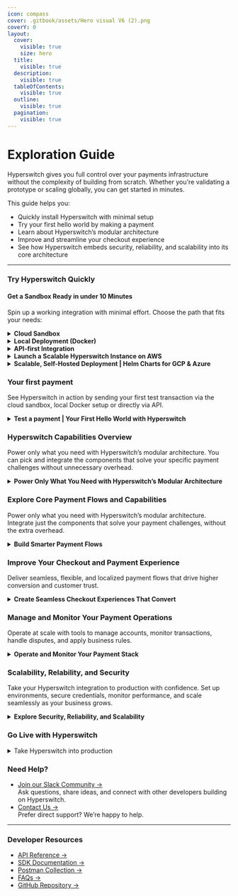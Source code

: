 ```yaml
---
icon: compass
cover: .gitbook/assets/Hero visual V6 (2).png
coverY: 0
layout:
  cover:
    visible: true
    size: hero
  title:
    visible: true
  description:
    visible: true
  tableOfContents:
    visible: true
  outline:
    visible: true
  pagination:
    visible: true
---
```


# Exploration Guide

Hyperswitch gives you full control over your payments infrastructure without the complexity of building from scratch. Whether you're validating a prototype or scaling globally, you can get started in minutes.

This guide helps you:

* Quickly install Hyperswitch with minimal setup
* Try your first hello world by making a payment
* Learn about Hyperswitch’s modular architecture
* Improve and streamline your checkout experience
* See how Hyperswitch embeds security, reliability, and scalability into its core architecture

***

### Try Hyperswitch Quickly

#### Get a Sandbox Ready in under 10 Minutes

Spin up a working integration with minimal effort. Choose the path that fits your needs:

<details>

<summary><strong>Cloud Sandbox</strong></summary>

[Try Hyperswitch →](hyperswitch-open-source/account-setup/using-hyperswitch-control-center.md)\
Launch a ready-to-use Control Center test environment. No setup required, just log in and run your first transaction.&#x20;

</details>

<details>

<summary> <strong>Local Deployment (Docker)</strong></summary>

[Set up Docker Locally →](hyperswitch-open-source/overview/unified-local-setup-using-docker.md)\
Perfect for developers who want local control and flexibility. You'll launch a ready-to-use Control Center environment.

</details>

<details>

<summary><strong>API-first Integration</strong></summary>

[API Reference →](hyperswitch-open-source/overview/local-setup-using-individual-components/backend/try-out-apis.md)\
[Use Postman Collection →](hyperswitch-open-source/account-setup/using-postman.md)\
Build a custom backend integration from scratch.

> ⚠️ To authenticate API requests, you’ll need a username and password from either:\
> • the [Cloud Sandbox](https://app.hyperswitch.io)\
> • or your [Docker setup](https://docs.hyperswitch.io/hyperswitch-open-source/docker/local-setup)

</details>

<details>

<summary> <strong>Launch a Scalable Hyperswitch Instance on AWS</strong></summary>

&#x20;[AWS Deployment →](hyperswitch-open-source/deploy-hyperswitch-on-aws/)

Launch Hyperswitch on your own AWS infrastructure with our step-by-step deployment guide. Ideal for teams looking for flexibility, control, and production-ready scalability.

</details>

<details>

<summary><strong>Scalable, Self-Hosted Deployment |  Helm Charts  for GCP &#x26; Azure</strong></summary>

[Deploy on GCP or Azure →](hyperswitch-open-source/deploy-on-kubernetes-using-helm/deploy-on-gcp-using-helm-charts.md)

Install Hyperswitch on your cloud infrastructure using Helm charts for Kubernetes. This method gives you full control over your environment and is ideal for teams deploying on GCP, Azure, or any Kubernetes-compatible platform.

</details>

### Your first payment&#x20;

See Hyperswitch in action by sending your first test transaction via the cloud sandbox, local Docker setup or directly via API.

<details>

<summary><strong>Test a payment |  Your First Hello World with Hyperswitch</strong><a href="https://docs.hyperswitch.io/hyperswitch-open-source/account-setup/test-a-payment"> </a></summary>

[Control Center](hyperswitch-open-source/account-setup/test-a-payment.md) | Accessible through cloud sandbox or Docker

[API ](hyperswitch-open-source/account-setup/using-postman.md) | Accessible through the Postman Collection

[Learn how the SDK, control center and backend work together](hyperswitch-open-source/overview/local-setup-using-individual-components/)

</details>

### Hyperswitch Capabilities Overview

Power only what you need with Hyperswitch’s modular architecture. You can pick and integrate the components that solve your specific payment challenges without unnecessary overhead.

<details>

<summary><strong>Power Only What You Need with Hyperswitch’s Modular Architecture</strong></summary>

[Intelligent Routing →](https://docs.hyperswitch.io/about-hyperswitch/payments-modules/intelligent-routing)

Dynamically route transactions based on geography, cost, or success rate to reduce failures and fees.

[Revenue Recovery →](https://docs.hyperswitch.io/about-hyperswitch/payments-modules/revenue-recovery)

Recover failed payments using machine learning–based retry logic that adapts to card network behavior.

[Vault (Tokenization) →](https://docs.hyperswitch.io/about-hyperswitch/payments-modules/vault)

Securely store and reuse payment credentials across providers — ideal for subscriptions and saved cards.

[Cost Observability →](https://docs.hyperswitch.io/about-hyperswitch/payments-modules/ai-powered-cost-observability)

Gain real-time visibility into your processing costs and optimize spend across processors.

[Reconciliation →](https://docs.hyperswitch.io/about-hyperswitch/payments-modules/reconciliation)

Automatically match transaction data across banks, PSPs, and internal systems to reduce manual effort.

[3DS Decision Manager →](https://docs.hyperswitch.io/about-hyperswitch/payments-modules/3ds-decision-manager)

Apply 3DS only when necessary, minimizing friction while keeping fraud under control.

[Payment Orchestration →](https://docs.hyperswitch.io/about-hyperswitch/payments-modules/split-payments)

Automate disbursements to vendors or sellers with rule-based routing logic.

</details>

### Explore Core Payment Flows and Capabilities

Power only what you need with Hyperswitch’s modular architecture. Integrate just the components that solve your payment challenges, without the extra overhead.

<details>

<summary><strong>Build Smarter Payment Flows</strong></summary>

[Payment Orchestration →](explore-hyperswitch/payment-orchestration/)

Automate and optimize how payments are routed, authorized, and split across providers with Hyperswitch’s flexible payment orchestration engine.

[Tokenization and Card Vault → ](about-hyperswitch/payments-modules/vault/)

Securely store and reuse customer payment credentials across processors to reduce friction and improve retention.&#x20;

[Get Started with Hyperswitch's Vault](https://deepwiki.com/search/how-do-i-setup-the-vault_f3aed139-6118-40aa-a066-55b9b90d6775).&#x20;

[Routing →](explore-hyperswitch/payment-orchestration/smart-router/)

Control how transactions flow across payment providers with configurable routing logic and fallback options

[Intelligent Routing →](about-hyperswitch/payments-modules/intelligent-routing.md)

Automatically route transactions based on geography, success rate, or cost to maximize authorization rates.[ ](about-hyperswitch/payments-modules/vault/)

[Smart Retries →](about-hyperswitch/payments-modules/revenue-recovery.md)

Recover failed payments using ML-driven retry strategies optimized for timing, issuer behavior, and card type.

[Payouts → ](explore-hyperswitch/payment-orchestration/payouts/)

Easily manage and automate disbursements to sellers, vendors, or partners with flexible payout logic.&#x20;

[Subscriptions → ](explore-hyperswitch/payment-orchestration/subscriptions/)

Handle recurring payments seamlessly with built-in support for subscription billing and invoicing.

[Split Payments →](explore-hyperswitch/payment-orchestration/split-payments/)

Divide transactions between multiple parties or accounts with precision and control.

</details>

### Improve Your Checkout and Payment Experience

Deliver seamless, flexible, and localized payment flows that drive higher conversion and customer trust.

<details>

<summary><strong>Create Seamless Checkout Experiences That Convert</strong></summary>

[Customizable Checkout SDK (Web) →](https://docs.hyperswitch.io/explore-hyperswitch/merchant-controls/integration-guide/web)\
Embed a native, responsive checkout experience into your website with full control over styling and flow.

[Click to Pay →](https://docs.hyperswitch.io/explore-hyperswitch/payment-flows-and-management/quickstart/payment-methods-setup/wallets)\
Enable frictionless, one-click payments for returning users using wallets and saved cards.

&#x20;[Payment Methods Management →](https://docs.hyperswitch.io/explore-hyperswitch/payment-flows-and-management/quickstart/payment-methods-setup)\
Dynamically configure and prioritize payment methods based on geography, currency, and user preference.

[Alternate Payment Methods (APMs) →](https://docs.hyperswitch.io/explore-hyperswitch/payment-flows-and-management/quickstart/payment-methods-setup)\
Offer support for UPI, wallets, and local payment options to meet your customers where they are.

&#x20;[Integration Guide Overview →](https://docs.hyperswitch.io/explore-hyperswitch/merchant-controls/integration-guide)\
Explore the full set of tools and options to deliver a branded and consistent payment experience across platforms.

</details>

### Manage and Monitor Your Payment Operations

Operate at scale with tools to manage accounts, monitor transactions, handle disputes, and apply business rules.

<details>

<summary><strong>Operate and Monitor Your Payment Stack</strong></summary>

[Manage Accounts and Profiles →](https://docs.hyperswitch.io/explore-hyperswitch/account-management/multi-tenancy-with-hyperswitch)\
Create, manage, and operate across multiple merchant accounts and profiles with full multi-tenancy support.

[Analytics and Operations →](https://docs.hyperswitch.io/explore-hyperswitch/account-management/analytics-and-operations)\
Gain real-time visibility into transaction performance, routing behavior, and operational metrics.

[Disputes and Chargebacks →](https://docs.hyperswitch.io/explore-hyperswitch/payment-flows-and-management/disputes-and-chargebacks)\
Monitor, respond to, and manage disputes or chargebacks from a centralized operations interface.

[Surcharge Management →](https://docs.hyperswitch.io/explore-hyperswitch/payment-flows-and-management/surcharge)\
Apply dynamic surcharges or convenience fees based on card type, geography, or business logic.

&#x20;[Full Operations Overview →](https://docs.hyperswitch.io/explore-hyperswitch/account-management)\
Explore the complete set of tools available for scaling your payment operations with confidence.

</details>

### Scalability, Relability, and Security

Take your Hyperswitch integration to production with confidence.  Set up environments, secure credentials, monitor performance, and scale seamlessly as your business grows.

<details>

<summary><strong>Explore Security, Reliability, and Scalability</strong></summary>

Build with confidence on an architecture designed for compliance, low-latency scaling, and enterprise-grade uptime.

[Security and Compliance →](https://docs.hyperswitch.io/explore-hyperswitch/overview/security)\
Protect sensitive data and meet global compliance standards like PCI DSS with secure-by-default components.

[Latency →](https://docs.hyperswitch.io/learn-more/hyperswitch-architecture/a-payments-switch-with-virtually-zero-overhead)\
Scale effortlessly with a stateless architecture designed to handle high-throughput payment workloads with near-zero overhead.

Here's how [Hyperswitch handles horizontal scaling under high throughput](https://deepwiki.com/search/how-does-hyperswitch-handle-ho_8bba708f-e768-465c-8e24-953f7a60da72#1)

&#x20;[Reliability →](https://docs.hyperswitch.io/learn-more/hyperswitch-architecture)\
Achieve consistent uptime and resiliency through modular design and built-in fault tolerance.

Here's how [Hyperswitch handles idempotency and message ordering](https://deepwiki.com/search/what-guarantees-does-the-syste_1bc51ad9-d897-4d9a-bce6-7d0a19cf00c4#1).

</details>

### Go Live with Hyperswitch

<details>

<summary>Take Hyperswitch into production</summary>

&#x20;[How to Go Live with Hyperswitch →](https://docs.hyperswitch.io/check-list-for-production/going-live)\
Follow our go-live checklist to launch with confidence — covering setup, credentials, security, and monitoring.

</details>

### Need Help?

* [Join our Slack Community →](https://join.slack.com/t/hyperswitch/shared_invite/zt-1y6kp2mwb-GqJqD4RwJkN4zN1IvYrW0Q)\
  Ask questions, share ideas, and connect with other developers building on Hyperswitch.
* [Contact Us →](https://www.hyperswitch.io/contact)\
  Prefer direct support? We’re happy to help.

***

### Developer Resources

* [API Reference →](https://docs.hyperswitch.io/api-reference/introduction)
* [SDK Documentation →](https://docs.hyperswitch.io/sdk-reference/introduction)
* [Postman Collection →](https://docs.hyperswitch.io/hyperswitch-open-source/exploration-guide#use-postman)
* [FAQs →](https://docs.hyperswitch.io/faqs)
* [GitHub Repository →](https://github.com/juspay/hyperswitch)
